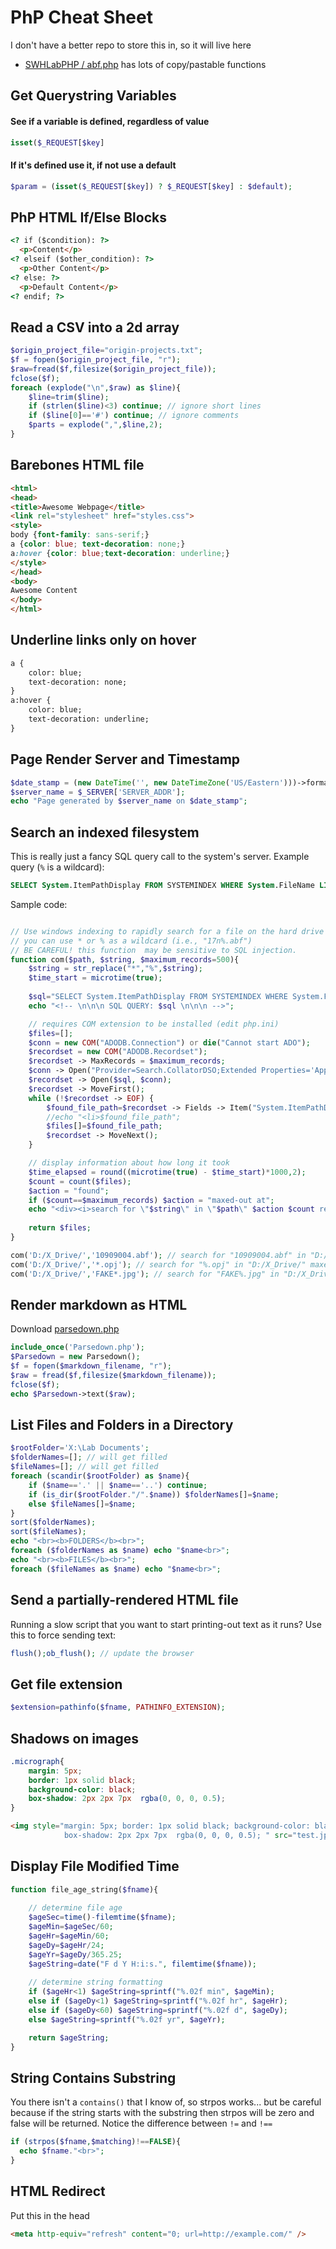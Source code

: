 # PhP Cheat Sheet
I don't have a better repo to store this in, so it will live here

* [SWHLabPHP / abf.php](https://github.com/swharden/SWHLabPHP/blob/master/recode/src/functions/abf.php) has lots of copy/pastable functions

## Get Querystring Variables

#### See if a variable is defined, regardless of value
```php
isset($_REQUEST[$key]
```

#### If it's defined use it, if not use a default
```php
$param = (isset($_REQUEST[$key]) ? $_REQUEST[$key] : $default);
```

## PhP HTML If/Else Blocks
```html
<? if ($condition): ?>
  <p>Content</p>
<? elseif ($other_condition): ?>
  <p>Other Content</p>
<? else: ?>
  <p>Default Content</p>
<? endif; ?>
```

## Read a CSV into a 2d array
```php
$origin_project_file="origin-projects.txt";
$f = fopen($origin_project_file, "r");
$raw=fread($f,filesize($origin_project_file));
fclose($f);
foreach (explode("\n",$raw) as $line){
    $line=trim($line);
    if (strlen($line)<3) continue; // ignore short lines
    if ($line[0]=='#') continue; // ignore comments
    $parts = explode(",",$line,2);
}
```

## Barebones HTML file
```html
<html>
<head>
<title>Awesome Webpage</title>
<link rel="stylesheet" href="styles.css">
<style>
body {font-family: sans-serif;}
a {color: blue; text-decoration: none;}
a:hover {color: blue;text-decoration: underline;}
</style>
</head>
<body>
Awesome Content
</body>
</html>
```

## Underline links only on hover
```html
a {
    color: blue;
    text-decoration: none;
}
a:hover {
    color: blue;
    text-decoration: underline;
}
```

## Page Render Server and Timestamp
```php
$date_stamp = (new DateTime('', new DateTimeZone('US/Eastern')))->format('Y-m-d H:i:s'); 
$server_name = $_SERVER['SERVER_ADDR'];
echo "Page generated by $server_name on $date_stamp";
```

## Search an indexed filesystem

This is really just a fancy SQL query call to the system's server.
Example query (`%` is a wildcard):
```sql
SELECT System.ItemPathDisplay FROM SYSTEMINDEX WHERE System.FileName LIKE '10909%.abf' 
```

Sample code:
```php

// Use windows indexing to rapidly search for a file on the hard drive
// you can use * or % as a wildcard (i.e., "17n%.abf")
// BE CAREFUL! this function  may be sensitive to SQL injection.
function com($path, $string, $maximum_records=500){
    $string = str_replace("*","%",$string);
    $time_start = microtime(true);
    
    $sql="SELECT System.ItemPathDisplay FROM SYSTEMINDEX WHERE System.FileName LIKE '$string'";
    echo "<!-- \n\n\n SQL QUERY: $sql \n\n\n -->";

    // requires COM extension to be installed (edit php.ini)
    $files=[];
    $conn = new COM("ADODB.Connection") or die("Cannot start ADO");
    $recordset = new COM("ADODB.Recordset");
    $recordset -> MaxRecords = $maximum_records;
    $conn -> Open("Provider=Search.CollatorDSO;Extended Properties='Application=Windows';");
    $recordset -> Open($sql, $conn);
    $recordset -> MoveFirst();   
    while (!$recordset -> EOF) {
        $found_file_path=$recordset -> Fields -> Item("System.ItemPathDisplay") -> Value;
        //echo "<li>$found_file_path";
        $files[]=$found_file_path;
        $recordset -> MoveNext();
    }

    // display information about how long it took
    $time_elapsed = round((microtime(true) - $time_start)*1000,2);
    $count = count($files);
    $action = "found";
    if ($count==$maximum_records) $action = "maxed-out at";
    echo "<div><i>search for \"$string\" in \"$path\" $action $count results in $time_elapsed</i> ms</div>";
    
    return $files;
}

com('D:/X_Drive/','10909004.abf'); // search for "10909004.abf" in "D:/X_Drive/" found 1 results in 13.04 ms
com('D:/X_Drive/','*.opj'); // search for "%.opj" in "D:/X_Drive/" maxed-out at 500 results in 142.9 ms
com('D:/X_Drive/','FAKE*.jpg'); // search for "FAKE%.jpg" in "D:/X_Drive/" found 2 results in 1.15 ms

```


## Render markdown as HTML
Download [parsedown.php](https://github.com/erusev/parsedown)
```php
include_once('Parsedown.php');
$Parsedown = new Parsedown();
$f = fopen($markdown_filename, "r");
$raw = fread($f,filesize($markdown_filename));
fclose($f);
echo $Parsedown->text($raw);
```

## List Files and Folders in a Directory
```php
$rootFolder='X:\Lab Documents';
$folderNames=[]; // will get filled
$fileNames=[]; // will get filled
foreach (scandir($rootFolder) as $name){
    if ($name=='.' || $name=='..') continue;
    if (is_dir($rootFolder."/".$name)) $folderNames[]=$name;
    else $fileNames[]=$name;
}
sort($folderNames);
sort($fileNames);
echo "<br><b>FOLDERS</b><br>";
foreach ($folderNames as $name) echo "$name<br>";
echo "<br><b>FILES</b><br>";
foreach ($fileNames as $name) echo "$name<br>";
```

## Send a partially-rendered HTML file
Running a slow script that you want to start printing-out text as it runs? Use this to force sending text:
```php
flush();ob_flush(); // update the browser
```

## Get file extension
```php
$extension=pathinfo($fname, PATHINFO_EXTENSION);
```

## Shadows on images
```css
.micrograph{
    margin: 5px;
    border: 1px solid black;
    background-color: black;
    box-shadow: 2px 2px 7px  rgba(0, 0, 0, 0.5); 
}
```

```html
<img style="margin: 5px; border: 1px solid black; background-color: black;
            box-shadow: 2px 2px 7px  rgba(0, 0, 0, 0.5); " src="test.jpg" />
```

## Display File Modified Time
```php
function file_age_string($fname){
    
    // determine file age
    $ageSec=time()-filemtime($fname);
    $ageMin=$ageSec/60;
    $ageHr=$ageMin/60;
    $ageDy=$ageHr/24;
    $ageYr=$ageDy/365.25;
    $ageString=date("F d Y H:i:s.", filemtime($fname));
    
    // determine string formatting
    if ($ageHr<1) $ageString=sprintf("%.02f min", $ageMin);
    else if ($ageDy<1) $ageString=sprintf("%.02f hr", $ageHr); 
    else if ($ageDy<60) $ageString=sprintf("%.02f d", $ageDy);
    else $ageString=sprintf("%.02f yr", $ageYr);

    return $ageString;
}
```

## String Contains Substring
You there isn't a `contains()` that I know of, so strpos works... but be careful because if the string starts with the substring then strpos will be zero and false will be returned. Notice the difference between `!=` and `!==`
```php
if (strpos($fname,$matching)!==FALSE){
  echo $fname."<br>";
}
```

## HTML Redirect
Put this in the head
```HTML
<meta http-equiv="refresh" content="0; url=http://example.com/" />
```
